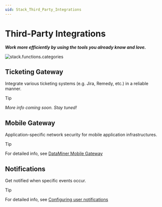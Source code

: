 ```yaml
---
uid: Stack_Third_Party_Integrations
---
```


# Third-Party Integrations

***Work more efficiently by using the tools you already know and love.***

![stack.functions.categories](~/dataminer-overview/images/stack_third_party_integrations.png)

## Ticketing Gateway

Integrate various ticketing systems (e.g. Jira, Remedy, etc.) in a reliable manner.

> [!TIP]
>
> *More info coming soon. Stay tuned!*

## Mobile Gateway

Application-specific network security for mobile application infrastructures.

> [!TIP]
> For detailed info, see [DataMiner Mobile Gateway](xref:Mobile_Gateway)

## Notifications

Get notified when specific events occur.

> [!TIP]
> For detailed info, see [Configuring user notifications](xref:Configuring_user_notifications)
